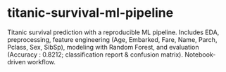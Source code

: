 # titanic-survival-ml-pipeline
Titanic survival prediction with a reproducible ML pipeline. Includes EDA, preprocessing, feature engineering (Age, Embarked, Fare, Name, Parch, Pclass, Sex, SibSp), modeling with Random Forest, and evaluation (Accuracy : 0.8212; classification report &amp; confusion matrix). Notebook-driven workflow.
